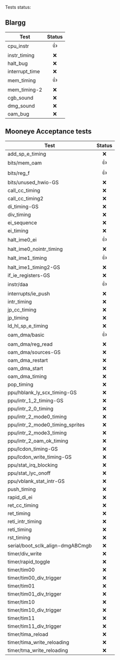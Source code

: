 Tests status:

## Blargg

| Test           | Status |
| -------------- | :----: |
| cpu_instr      |   👍   |
| instr_timing   |   ❌   |
| halt_bug       |   ❌   |
| interrupt_time |   ❌   |
| mem_timing     |   👍   |
| mem_timing-2   |   ❌   |
| cgb_sound      |   ❌   |
| dmg_sound      |   ❌   |
| oam_bug        |   ❌   |

## Mooneye Acceptance tests

| Test                             | Status |
| -------------------------------- | :----: |
| add_sp_e_timing                  |   ❌   |
| bits/mem_oam                     |   👍   |
| bits/reg_f                       |   👍   |
| bits/unused_hwio-GS              |   ❌   |
| call_cc_timing                   |   ❌   |
| call_cc_timing2                  |   ❌   |
| di_timing-GS                     |   ❌   |
| div_timing                       |   ❌   |
| ei_sequence                      |   ❌   |
| ei_timing                        |   ❌   |
| halt_ime0_ei                     |   👍   |
| halt_ime0_nointr_timing          |   ❌   |
| halt_ime1_timing                 |   👍   |
| halt_ime1_timing2-GS             |   ❌   |
| if_ie_registers-GS               |   ❌   |
| instr/daa                        |   👍   |
| interrupts/ie_push               |   ❌   |
| intr_timing                      |   ❌   |
| jp_cc_timing                     |   ❌   |
| jp_timing                        |   ❌   |
| ld_hl_sp_e_timing                |   ❌   |
| oam_dma/basic                    |   👍   |
| oam_dma/reg_read                 |   ❌   |
| oam_dma/sources-GS               |   ❌   |
| oam_dma_restart                  |   ❌   |
| oam_dma_start                    |   ❌   |
| oam_dma_timing                   |   ❌   |
| pop_timing                       |   ❌   |
| ppu/hblank_ly_scx_timing-GS      |   ❌   |
| ppu/intr_1_2_timing-GS           |   ❌   |
| ppu/intr_2_0_timing              |   ❌   |
| ppu/intr_2_mode0_timing          |   ❌   |
| ppu/intr_2_mode0_timing_sprites  |   ❌   |
| ppu/intr_2_mode3_timing          |   ❌   |
| ppu/intr_2_oam_ok_timing         |   ❌   |
| ppu/lcdon_timing-GS              |   ❌   |
| ppu/lcdon_write_timing-GS        |   ❌   |
| ppu/stat_irq_blocking            |   ❌   |
| ppu/stat_lyc_onoff               |   ❌   |
| ppu/vblank_stat_intr-GS          |   ❌   |
| push_timing                      |   ❌   |
| rapid_di_ei                      |   ❌   |
| ret_cc_timing                    |   ❌   |
| ret_timing                       |   ❌   |
| reti_intr_timing                 |   ❌   |
| reti_timing                      |   ❌   |
| rst_timing                       |   ❌   |
| serial/boot_sclk_align-dmgABCmgb |   ❌   |
| timer/div_write                  |   ❌   |
| timer/rapid_toggle               |   ❌   |
| timer/tim00                      |   ❌   |
| timer/tim00_div_trigger          |   ❌   |
| timer/tim01                      |   ❌   |
| timer/tim01_div_trigger          |   ❌   |
| timer/tim10                      |   ❌   |
| timer/tim10_div_trigger          |   ❌   |
| timer/tim11                      |   ❌   |
| timer/tim11_div_trigger          |   ❌   |
| timer/tima_reload                |   ❌   |
| timer/tima_write_reloading       |   ❌   |
| timer/tma_write_reloading        |   ❌   |
